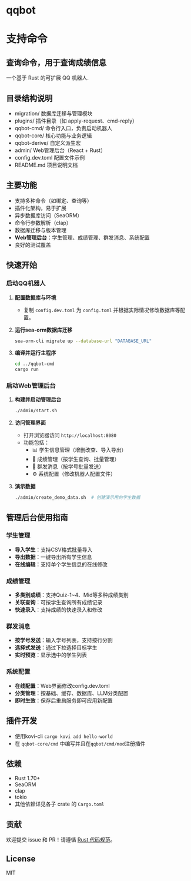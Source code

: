 # qqbot

# 支持命令

## 查询命令，用于查询成绩信息


一个基于 Rust 的可扩展 QQ 机器人.

## 目录结构说明

- migration/           数据库迁移与管理模块
- plugins/             插件目录（如 apply-request、cmd-reply）
- qqbot-cmd/           命令行入口，负责启动机器人
- qqbot-core/          核心功能与业务逻辑
- qqbot-derive/        自定义派生宏
- admin/               Web管理后台（React + Rust）
- config.dev.toml      配置文件示例
- README.md            项目说明文档

## 主要功能

- 支持多种命令（如绑定、查询等）
- 插件化架构，易于扩展
- 异步数据库访问（SeaORM）
- 命令行参数解析（clap）
- 数据库迁移与版本管理
- **Web管理后台**：学生管理、成绩管理、群发消息、系统配置
- 良好的测试覆盖

## 快速开始

### 启动QQ机器人

1. **配置数据库与环境**
   - 复制 `config.dev.toml` 为 `config.toml` 并根据实际情况修改数据库等配置。

2. **运行sea-orm数据库迁移**
   ```sh
   sea-orm-cli migrate up --database-url "DATABASE_URL"
   ```

3. **编译并运行主程序**
   ```sh
   cd ../qqbot-cmd
   cargo run
   ```

### 启动Web管理后台

1. **构建并启动管理后台**
   ```sh
   ./admin/start.sh
   ```

2. **访问管理界面**
   - 打开浏览器访问 `http://localhost:8080`
   - 功能包括：
     - 📊 学生信息管理（增删改查、导入导出）
     - 📝 成绩管理（按学生查询、批量管理）
     - 📢 群发消息（按学号批量发送）
     - ⚙️ 系统配置（修改机器人配置文件）

3. **演示数据**
   ```sh
   ./admin/create_demo_data.sh  # 创建演示用的学生数据
   ```

## 管理后台使用指南

### 学生管理
- **导入学生**：支持CSV格式批量导入
- **导出数据**：一键导出所有学生信息
- **在线编辑**：支持单个学生信息的在线修改

### 成绩管理
- **多类别成绩**：支持Quiz-1~4、Mid等多种成绩类别
- **关联查询**：可按学生查询所有成绩记录
- **快速录入**：支持成绩的快速录入和修改

### 群发消息
- **按学号发送**：输入学号列表，支持按行分割
- **选择式发送**：通过下拉选择目标学生
- **实时预览**：显示选中的学生列表

### 系统配置
- **在线配置**：Web界面修改config.dev.toml
- **分类管理**：按基础、缓存、数据库、LLM分类配置
- **即时生效**：保存后重启服务即可应用新配置

## 插件开发

- 使用kovi-cli `cargo kovi add hello-world`
- 在 `qqbot-core/cmd` 中编写并且在`qqbot/cmd/mod`注册插件

## 依赖

- Rust 1.70+
- SeaORM
- clap
- tokio
- 其他依赖详见各子 crate 的 `Cargo.toml`

## 贡献

欢迎提交 issue 和 PR！请遵循 [Rust 代码规范](https://doc.rust-lang.org/1.0.0/style/)。

## License

MIT
